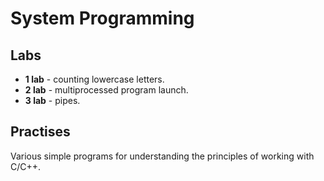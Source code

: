 # System Programming

## Labs
- <b>1 lab</b> - counting lowercase letters.
- <b>2 lab</b> - multiprocessed program launch.
- <b>3 lab</b> - pipes.

## Practises
Various simple programs for understanding the principles of working with C/C++.